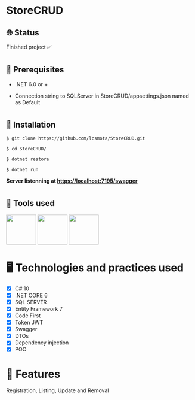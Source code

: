 # StoreCRUD

## 🌐 Status
<p>Finished project ✅</p>

#
## 🧰 Prerequisites

- .NET 6.0 or +

- Connection string to SQLServer in StoreCRUD/appsettings.json named as Default
#
## 🔧 Installation

`$ git clone https://github.com/lcsmota/StoreCRUD.git`

`$ cd StoreCRUD/`

`$ dotnet restore`

`$ dotnet run`

**Server listenning at  [https://localhost:7195/swagger](https://localhost:7195/swagger)**
#
## 🔨 Tools used

<div>
<img src="https://cdn.jsdelivr.net/gh/devicons/devicon/icons/csharp/csharp-original.svg" width="80" />
<img src="https://cdn.jsdelivr.net/gh/devicons/devicon/icons/dotnetcore/dotnetcore-original.svg" width="80" />
<img src="https://cdn.jsdelivr.net/gh/devicons/devicon/icons/microsoftsqlserver/microsoftsqlserver-plain-wordmark.svg" width=80/>
</div>

# 🖥️ Technologies and practices used
- [x] C# 10
- [x] .NET CORE 6
- [x] SQL SERVER
- [x] Entity Framework 7
- [x] Code First
- [x] Token JWT
- [x] Swagger
- [x] DTOs
- [x] Dependency injection
- [x] POO

# 📖 Features
Registration, Listing, Update and Removal
